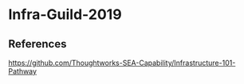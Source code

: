# Infra-Guild-2019

## References
https://github.com/Thoughtworks-SEA-Capability/Infrastructure-101-Pathway